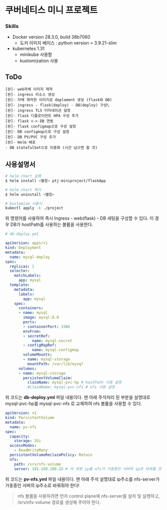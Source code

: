# 쿠버네티스 미니 프로젝트
### Skills
- Docker version 28.3.0, build 38b7060
  - 도커 이미지 베이스 : python version = 3.9.21-slim
- kubernetes 1.31
    - minikube 사용함
    - kustomization 사용

## ToDo
```
[완]- web자체 이미지 제작
[완]- ingress 리소스 생성
[완]- 자체 제작한 이미지로 deploment 생성 (flask와 DB)
[완]- ingress - flask(deploy) - DB(deploy) 구성\
[완]- ingress TLS 터미네이션 설정
[완]- flask 디플로이먼트 HPA 구성 추가
[완]- flask <-> DB 연동
[완]- flask configmap으로 구성 설정
[완]- DB configmap으로 구성 설정
[완]- DB PV/PVC 구성 추가
[완]- Helm 배포
- DB statefulSet으로 이중화 (시간 남으면 할 것)
```

## 사용설명서
```bash
# helm chart 실행
$ helm install <별칭> ptj-miniproject/flaskApp

# helm chart 제거
$ helm uninstall <별칭>

# kustomize 사용시
kubectl apply -k ./project
```
위 명령어를 사용하여 즉시 Ingress - web(flask) - DB 세팅을 구성할 수 있다.
이 경우 DB가 hostPath를 사용하는 볼륨을 사용한다.

```yaml
# db-deploy.yml

apiVersion: apps/v1
kind: Deployment
metadata:
  name: mysql-deploy
spec:
  replicas: 1
  selector:
    matchLabels:
      app: mysql
  template:
    metadata:
      labels:
        app: mysql
    spec:
      containers:
      - name: mysql
        image: mysql:8.0
        ports:
        - containerPort: 3306
        envFrom:
        - secretRef:
            name: mysql-secret
        - configMapRef:
            name: mysql-configmap
        volumeMounts:
        - name: mysql-storage
          mountPath: /var/lib/mysql
      volumes:
      - name: mysql-storage
        persistentVolumeClaim:
          claimName: mysql-pvc-hp # hostPath 사용 설정
          #claimName: mysql-pvc-nfs # nfs 사용 설정
```
위 코드는 **db-deploy.yml** 파일 내용이다.
맨 아래 주석처리 된 부분을 설명대로 mysql-pvc-hp를 mysql-pvc-nfs 로 교체하여 nfs 볼륨을 사용할 수 있다. 

```yaml
apiVersion: v1
kind: PersistentVolume
metadata:
  name: pv-nfs
spec:
  capacity:
    storage: 2Gi
  accessModes:
    - ReadWriteMany
  persistentVolumeReclaimPolicy: Retain
  nfs:
    path: /srv/nfs-volume
    server: 192.168.100.25 # 이 부분 ip를 nfs가 가동중인 서버의 ip로 바꿔줄 것
```
위 코드는 **pv-nfs.yml** 파일 내용이다.
맨 아래 주석 설명대로 ip주소를 nfs-server가 가동중인 서버의 ip주소로 바꿔줘야 한다!

> nfs 볼륨을 사용하려면 먼저 control plane에 nfs-server를 설치 및 실행하고, /srv/nfs-volume 경로를 생성해 주어야 한다.

